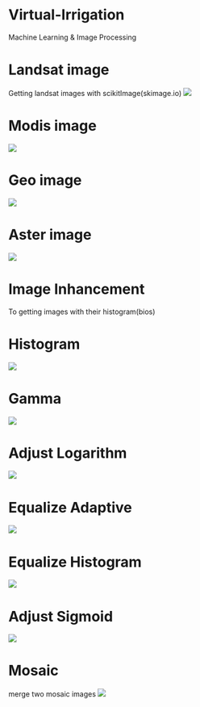 # Virtual-Irrigation
Machine Learning &amp; Image Processing

# Landsat image
Getting landsat images with scikitImage(skimage.io)
![](import_image_satellite/images/landsat.png)

# Modis image 
![](import_image_satellite/images/Modis.png)

# Geo image
![](import_image_satellite/images/GEO.png)

# Aster image
![](import_image_satellite/images/aster2.png)

# Image Inhancement
To getting images with their histogram(bios)

# Histogram
![](image_inhancement/images/Histogram.png)

# Gamma
![](image_inhancement/images/gamma.png)

# Adjust Logarithm
![](image_inhancement/images/lod_adj.png)

# Equalize Adaptive
![](image_inhancement/images/eq_adaptive.png)

# Equalize Histogram
![](image_inhancement/images/eql_hist.png)

# Adjust Sigmoid
![](image_inhancement/images/adj_sigmoid.png)

# Mosaic
merge two mosaic images
![](mosaic_file/images/result.png)
